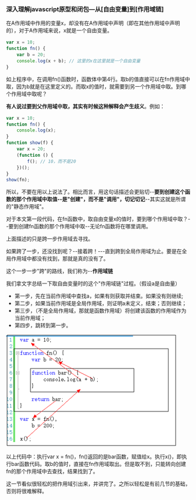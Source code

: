 ### 深入理解javascript原型和闭包—从[自由变量]到[作用域链]



在A作用域中作用的变量x，却没有在A作用域中声明（即在其他作用域中声明的），对于A作用域来说，x就是一个自由变量。

```javascript
var x = 10;
function fn() {
    var b = 20;
    console.log(x + b); // 这里的x在这里就是一个自由变量
}
```

如上程序中，在调用fn()函数时，函数体中第4行。取b的值直接可以在fn作用域中取，因为b就是在这里定义的。而取x的值时，就需要到另一个作用域中取。到哪个作用域中取呢？

**有人说过要到父作用域中取，其实有时候这种解释会产生歧义**。例如：

```javascript
var x = 10;
function fn() {
    console.log(x);
}
function show(f) {
    var x = 20;
    (function () {
        f(); // 10，而不是20
    })();
}
show(fn);
```

所以，不要在用以上说法了。相比而言，用这句话描述会更贴切--**要到创建这个函数的那个作用域中取值--是"创建"，而不是"调用"，切记切记**--其实这就是所谓的"静态作用域"。

对于本文第一段代码，在fn函数中，取自由变量x的值时，要到哪个作用域中取？--要到创建fn函数的那个作用域中取--无论fn函数将在哪里调用。

上面描述的只是跨一步作用域去寻找。

如果跨了一步，还没找到呢？--接着跨！---直到跨到全局作用域为止。要是在全局作用域中都没有找到，那就是真的没有了。

这个一步一步"跨"的路线，我们称为--**作用域链**

我们拿文字总结一下取自由变量时的这个"作用域链"过程。（假设a是自由量）

- 第一步，先在当前作用域中查找a，如果有则获取并结束。如果没有则继续;
- 第二步，如果当前作用域是全局作用域，则证明a未定义，结束；否则继续；
- 第三步，（不是全局作用域，那就是函数作用域）将创建该函数的作用域作为当前作用域；
- 第四步，跳转到第一步。

![16f879b5b51541a1](../.vuepress/public/251448515607115.png)

以上代码中：执行var x = fn()，fn()返回的是bar函数，赋值给x。执行x()，即执行bar函数代码。取b的值时，直接在fn作用域取出。但是取不到，只能转向创建fn的那个作用域中去查找，结果找到了。

这一节看似很轻松的把作用域引出来，并讲完了。之所以轻松是有前几节的基础，否则将很难解释。

